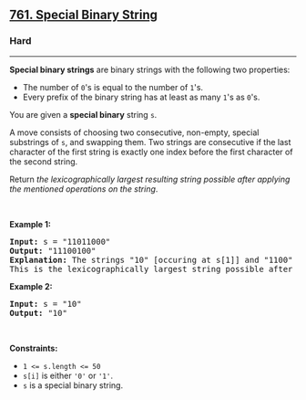 <h2><a href="https://leetcode.com/problems/special-binary-string/">761. Special Binary String</a></h2><h3>Hard</h3><hr><div><p><strong>Special binary strings</strong> are binary strings with the following two properties:</p>

<ul>
	<li>The number of <code>0</code>'s is equal to the number of <code>1</code>'s.</li>
	<li>Every prefix of the binary string has at least as many <code>1</code>'s as <code>0</code>'s.</li>
</ul>

<p>You are given a <strong>special binary</strong> string <code>s</code>.</p>

<p>A move consists of choosing two consecutive, non-empty, special substrings of <code>s</code>, and swapping them. Two strings are consecutive if the last character of the first string is exactly one index before the first character of the second string.</p>

<p>Return <em>the lexicographically largest resulting string possible after applying the mentioned operations on the string</em>.</p>

<p>&nbsp;</p>
<p><strong class="example">Example 1:</strong></p>

<pre><strong>Input:</strong> s = "11011000"
<strong>Output:</strong> "11100100"
<strong>Explanation:</strong> The strings "10" [occuring at s[1]] and "1100" [at s[3]] are swapped.
This is the lexicographically largest string possible after some number of swaps.
</pre>

<p><strong class="example">Example 2:</strong></p>

<pre><strong>Input:</strong> s = "10"
<strong>Output:</strong> "10"
</pre>

<p>&nbsp;</p>
<p><strong>Constraints:</strong></p>

<ul>
	<li><code>1 &lt;= s.length &lt;= 50</code></li>
	<li><code>s[i]</code> is either <code>'0'</code> or <code>'1'</code>.</li>
	<li><code>s</code> is a special binary string.</li>
</ul>
</div>
